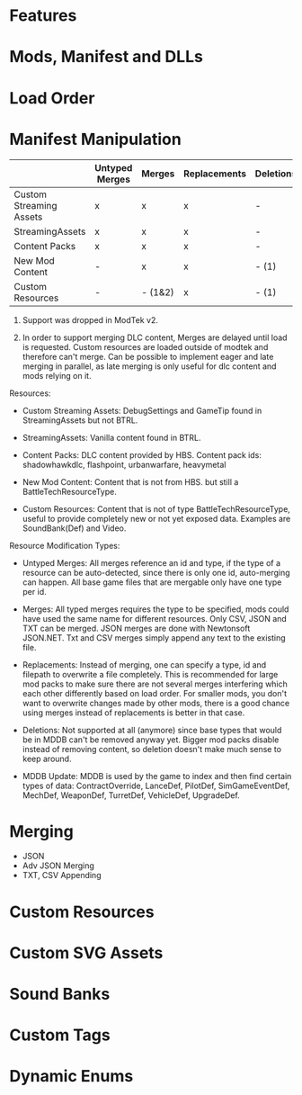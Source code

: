 # Features

# Mods, Manifest and DLLs

# Load Order

# Manifest Manipulation

|                         | Untyped Merges | Merges  | Replacements | Deletions | MDDB Update |
|-------------------------|----------------|---------|--------------|-----------|-------------|
| Custom Streaming Assets | x              | x       | x            | -         | -           |
| StreamingAssets         | x              | x       | x            | -         | x           |
| Content Packs           | x              | x       | x            | -         | x           |
| New Mod Content         | -              | x       | x            | - (1)     | x           |
| Custom Resources        | -              | - (1&2) | x            | - (1)     | -           |

1) Support was dropped in ModTek v2.

2) In order to support merging DLC content, Merges are delayed until load is requested.
   Custom resources are loaded outside of modtek and therefore can't merge.
   Can be possible to implement eager and late merging in parallel, 
   as late merging is only useful for dlc content and mods relying on it.

Resources:
- Custom Streaming Assets: DebugSettings and GameTip found in StreamingAssets but not BTRL.
  
- StreamingAssets: Vanilla content found in BTRL.
  
- Content Packs: DLC content provided by HBS. Content pack ids:
  shadowhawkdlc, flashpoint, urbanwarfare, heavymetal
  
- New Mod Content: Content that is not from HBS. but still a BattleTechResourceType.
  
- Custom Resources: Content that is not of type BattleTechResourceType,
  useful to provide completely new or not yet exposed data.
  Examples are SoundBank(Def) and Video.

Resource Modification Types:
- Untyped Merges: All merges reference an id and type,
  if the type of a resource can be auto-detected,
  since there is only one id, auto-merging can happen.
  All base game files that are mergable only have one type per id.
  
- Merges: All typed merges requires the type to be specified,
  mods could have used the same name for different resources.
  Only CSV, JSON and TXT can be merged.
  JSON merges are done with Newtonsoft JSON.NET.
  Txt and CSV merges simply append any text to the existing file.
  
- Replacements: Instead of merging, one can specify a type,
  id and filepath to overwrite a file completely.
  This is recommended for large mod packs to make sure there are not several
  merges interfering which each other differently based on load order.
  For smaller mods, you don't want to overwrite changes made by other mods,
  there is a good chance using merges instead of replacements is better in that case.
  
- Deletions: Not supported at all (anymore) since base types that would be in MDDB can't be removed anyway yet. 
  Bigger mod packs disable instead of removing content, so deletion doesn't make much sense to keep around.
  
- MDDB Update: MDDB is used by the game to index and then find certain types of data:
  ContractOverride, LanceDef, PilotDef, SimGameEventDef, MechDef, WeaponDef, TurretDef, VehicleDef, UpgradeDef.
  
# Merging
- JSON
- Adv JSON Merging
- TXT, CSV Appending

# Custom Resources

# Custom SVG Assets

# Sound Banks

# Custom Tags

# Dynamic Enums


